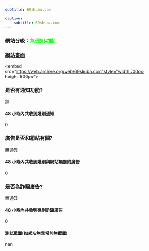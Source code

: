 ```yaml
---
subtitle: 69shuba.com

caption:
	subtitle: 69shuba.com
---
```


<h3>網站分級：<font color="#00FF00">無通知功能</font></h3>

### [網站畫面](69shuba.com)
<embed src="https://web.archive.org/web/69shuba.com"style="width:700px; height: 500px;">

### 是否有通知功能?
無

#### 48 小時內共收到幾則通知
0

### 廣告是否和網站有關?
無通知

#### 48 小時內共收到幾則與網站無關的廣告
0

### 是否為詐騙廣告?
無通知

#### 48 小時內共收到幾則詐騙廣告
0

#### 測試截圖(如網站無異常則無截圖)
nan

